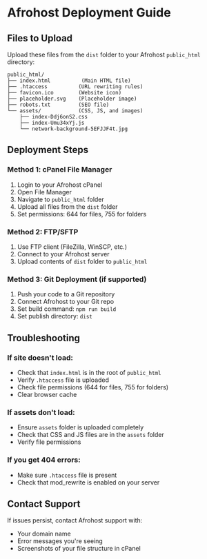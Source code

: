 # Afrohost Deployment Guide

## Files to Upload
Upload these files from the `dist` folder to your Afrohost `public_html` directory:

```
public_html/
├── index.html          (Main HTML file)
├── .htaccess          (URL rewriting rules)
├── favicon.ico        (Website icon)
├── placeholder.svg    (Placeholder image)
├── robots.txt         (SEO file)
└── assets/            (CSS, JS, and images)
    ├── index-Ddj6onS2.css
    ├── index-Umu34xYj.js
    └── network-background-5EFJJF4t.jpg
```

## Deployment Steps

### Method 1: cPanel File Manager
1. Login to your Afrohost cPanel
2. Open File Manager
3. Navigate to `public_html` folder
4. Upload all files from the `dist` folder
5. Set permissions: 644 for files, 755 for folders

### Method 2: FTP/SFTP
1. Use FTP client (FileZilla, WinSCP, etc.)
2. Connect to your Afrohost server
3. Upload contents of `dist` folder to `public_html`

### Method 3: Git Deployment (if supported)
1. Push your code to a Git repository
2. Connect Afrohost to your Git repo
3. Set build command: `npm run build`
4. Set publish directory: `dist`

## Troubleshooting

### If site doesn't load:
- Check that `index.html` is in the root of `public_html`
- Verify `.htaccess` file is uploaded
- Check file permissions (644 for files, 755 for folders)
- Clear browser cache

### If assets don't load:
- Ensure `assets` folder is uploaded completely
- Check that CSS and JS files are in the `assets` folder
- Verify file permissions

### If you get 404 errors:
- Make sure `.htaccess` file is present
- Check that mod_rewrite is enabled on your server

## Contact Support
If issues persist, contact Afrohost support with:
- Your domain name
- Error messages you're seeing
- Screenshots of your file structure in cPanel
